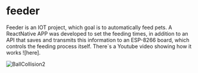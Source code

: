 # feeder

Feeder is an IOT project, which goal is to automatically feed pets. 
A ReactNative APP was developed to set the feeding times, in addition to an API that saves and transmits this information to an ESP-8266 board, which controls the feeding process itself.
There`s a Youtube video showing how it works ![here].


![BallCollision2](https://user-images.githubusercontent.com/48896951/195708091-c7cb3824-7658-432e-9708-314563891383.gif)
